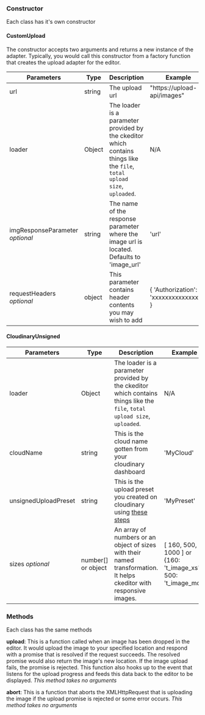 ### Constructor

Each class has it's own constructor

#### CustomUpload

The constructor accepts two arguments and returns a new instance of the adapter. Typically, you would call this constructor from a factory function that creates the upload adapter for the editor.

| Parameters | Type   | Description | Example |
|------------|--------|-------------|---------|
| url        | string | The upload url | "https://upload-api/images" |
| loader     | Object    | The loader is a parameter provided by the ckeditor which contains things like the `file`, `total upload size`, `uploaded`. | N/A |
| imgResponseParameter _optional_ | string | The name of the response parameter where the image url is located. Defaults to 'image_url' | 'url' |
| requestHeaders _optional_ | object | This parameter contains header contents you may wish to add | { 'Authorization': 'xxxxxxxxxxxxxxxx' }

#### CloudinaryUnsigned

| Parameters | Type   | Description | Example |
|------------|--------|-------------|---------|
| loader     | Object    | The loader is a parameter provided by the ckeditor which contains things like the `file`, `total upload size`, `uploaded`. | N/A |
| cloudName  | string | This is the cloud name gotten from your cloudinary dashboard | 'MyCloud' |
| unsignedUploadPreset | string | This is the upload preset you created on cloudinary using [these steps](https://support.cloudinary.com/hc/en-us/articles/360004967272-Upload-Preset-Configuration) | 'MyPreset' |
| sizes _optional_    | number[] or object | An array of numbers or an object of sizes with their named transformation. It helps ckeditor with responsive images. | [ 160, 500, 1000 ] or {160: 't_image_xs', 500: 't_image_md'} |


### Methods

Each class has the same methods

**upload**: This is a function called when an image has been dropped in the editor. It would upload the image to your specified location and respond with a promise that is resolved if the request succeeds. The resolved promise would also return the image's new location. If the image upload fails, the promise is rejected. This function also hooks up to the event that listens for the upload progress and feeds this data back to the editor to be displayed.
_This method takes no arguments_

**abort**: This is a function that aborts the XMLHttpRequest that is uploading the image if the upload promise is rejected or some error occurs.
_This method takes no arguments_
